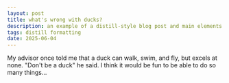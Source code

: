 ```yaml
---
layout: post
title: what's wrong with ducks?
description: an example of a distill-style blog post and main elements
tags: distill formatting
date: 2025-06-04
---
```

My advisor once told me that a duck can walk, swim, and fly, but excels at none. "Don't be a duck" he said. I think it would be fun to be able to do so many things...